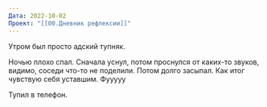 ```yaml
---
Дата: 2022-10-02
Проект: "[[00.Дневник рефлексии]]"
---
```


Утром был просто адский тупняк.

Ночью плохо спал. Сначала уснул, потом проснулся от каких-то звуков, видимо, соседи что-то не поделили. Потом долго засыпал. Как итог чувствую себя уставшим. Фууууу

Тупил в телефон.